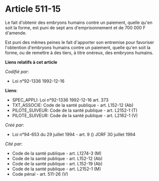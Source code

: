 # Article 511-15

Le fait d'obtenir des embryons humains contre un paiement, quelle qu'en soit la forme, est puni de sept ans d'emprisonnement
et de 700 000 F d'amende.

Est puni des mêmes peines le fait d'apporter son entremise pour favoriser l'obtention d'embryons humains contre un paiement,
quelle qu'en soit la forme, ou de remettre à des tiers, à titre onéreux, des embryons humains.

**Liens relatifs à cet article**

_Codifié par_:

  - Loi n°92-1336 1992-12-16

**Liens**:

  - SPEC_APPLI: Loi n°92-1336 1992-12-16 art. 373
  - TXT_ASSOCIE: Code de la santé publique - art. L152-12 (Ab)
  - PILOTE_SUIVEUR: Code de la santé publique - art. L2152-1 (T)
  - PILOTE_SUIVEUR: Code de la santé publique - art. L2162-1 (V)

_Créé par_:

  - Loi n°94-653 du 29 juillet 1994 - art. 9 () JORF 30 juillet 1994

_Cité par_:

  - Code de la santé publique - art. L1274-3 (M)
  - Code de la santé publique - art. L152-12 (Ab)
  - Code de la santé publique - art. L152-19 (Ab)
  - Code de la santé publique - art. L2152-1 (M)
  - Code pénal - art. 511-26 (V)
